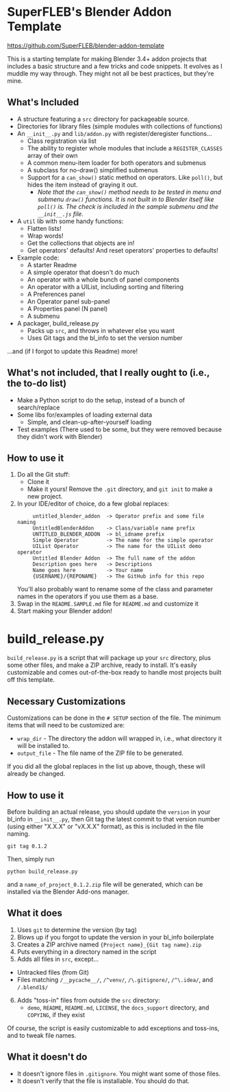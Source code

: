 # SuperFLEB's Blender Addon Template

https://github.com/SuperFLEB/blender-addon-template

This is a starting template for making Blender 3.4+ addon projects that includes a basic structure and a few
tricks and code snippets. It evolves as I muddle my way through. They might not all be best practices, but they're mine. 

## What's Included

* A structure featuring a `src` directory for packageable source.
* Directories for library files (simple modules with collections of functions)
* An `__init__.py` and `lib/addon.py` with register/deregister functions...
  * Class registration via list
  * The ability to register whole modules that include a `REGISTER_CLASSES` array of their own
  * A common menu-item loader for both operators and submenus
  * A subclass for no-draw() simplified submenus
  * Support for a `can_show()` static method on operators. Like `poll()`, but hides the item instead of graying it out.
    * _Note that the `can_show()` method needs to be tested in menu and submenu `draw()` functions. It is not built in to Blender itself like `poll()` is. The check is included in the sample submenu and the `__init__.js` file._ 
* A `util` lib with some handy functions:
  * Flatten lists!
  * Wrap words!
  * Get the collections that objects are in!
  * Get operators' defaults! And reset operators' properties to defaults!
* Example code:
  * A starter Readme
  * A simple operator that doesn't do much
  * An operator with a whole bunch of panel components
  * An operator with a UIList, including sorting and filtering
  * A Preferences panel
  * An Operator panel sub-panel
  * A Properties panel (N panel)
  * A submenu
* A packager, build_release.py
  * Packs up `src`, and throws in whatever else you want
  * Uses Git tags and the bl_info to set the version number

...and (if I forgot to update this Readme) more!

## What's not included, that I really ought to (i.e., the to-do list)

* Make a Python script to do the setup, instead of a bunch of search/replace
* Some libs for/examples of loading external data
  * Simple, and clean-up-after-yourself loading
* Test examples (There used to be some, but they were removed because they didn't work with Blender)

## How to use it

1. Do all the Git stuff:
   * Clone it
   * Make it yours! Remove the `.git` directory, and `git init` to make a new project.
2. In your IDE/editor of choice, do a few global replaces:
   ```
        untitled_blender_addon  -> Operator prefix and some file naming
        UntitledBlenderAddon    -> Class/variable name prefix
        UNTITLED_BLENDER_ADDON  -> bl_idname prefix
        Simple Operator         -> The name for the simple operator
        UIList Operator         -> The name for the UIList demo operator
        Untitled Blender Addon  -> The full name of the addon
        Description goes here   -> Descriptions
        Name goes here          -> Your name
        {USERNAME}/{REPONAME}   -> The GitHub info for this repo
   ```
   You'll also probably want to rename some of the class and parameter names in the operators if you use them as a base.
3. Swap in the `README.SAMPLE.md` file for `README.md` and customize it
4. Start making your Blender addon!

# build_release.py

`build_release.py` is a script that will package up your `src` directory, plus some other files, and make a ZIP archive,
ready to install. It's easily customizable and comes out-of-the-box ready to handle most projects built off this template.

## Necessary Customizations

Customizations can be done in the `# SETUP` section of the file. The minimum items that will need to be customized are:

* `wrap_dir` - The directory the addon will wrapped in, i.e., what directory it will be installed to.
* `output_file` - The file name of the ZIP file to be generated.

If you did all the global replaces in the list up above, though, these will already be changed.

## How to use it

Before building an actual release, you should update the `version` in your bl_info in `__init__.py`, then Git tag the
latest commit to that version number (using either "X.X.X" or "vX.X.X" format), as this is included in the file naming.

```shell
git tag 0.1.2
```

Then, simply run

```shell
python build_release.py
```

and a `name_of_project_0.1.2.zip` file will be generated, which can be installed via the Blender Add-ons manager.

## What it does

1. Uses `git` to determine the version (by tag)
2. Blows up if you forgot to update the version in your bl_info boilerplate
3. Creates a ZIP archive named `{Project name}_{Git tag name}.zip`
4. Puts everything in a directory named in the script
5. Adds all files in `src`, except...
  * Untracked files (from Git)
  * Files matching `/__pycache__/`, `/^venv/`, `/\.gitignore/`, `/^\.idea/`, and `/.blend1$/`
6. Adds "toss-in" files from outside the `src` directory:
    * `demo`, `README`, `README.md`, `LICENSE`, the `docs_support` directory, and `COPYING`, if they exist

Of course, the script is easily customizable to add exceptions and toss-ins, and to tweak file names.

## What it doesn't do

* It doesn't ignore files in `.gitignore`. You might want some of those files.
* It doesn't verify that the file is installable. You should do that.
